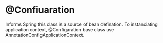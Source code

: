 # @Confiuaration

Informs Spring this class is a source of bean defination. To instanciating application context,
@Configaration base class use AnnotationConfigApplicationContext.
